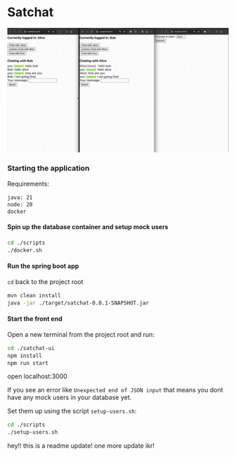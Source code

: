 # Satchat
![satchat-faster.gif](./satchat-faster.gif)
### Starting the application
Requirements:
```
java: 21
node: 20
docker
```

#### Spin up the database container and setup mock users
```bash
cd ./scripts
./docker.sh
```

#### Run the spring boot app
`cd` back to the project root
```bash
mvn clean install
java -jar ./target/satchat-0.0.1-SNAPSHOT.jar
```

#### Start the front end
Open a new terminal from the project root and run:
```bash
cd ./satchat-ui
npm install
npm run start
```
open localhost:3000

If you see an error like `Unexpected end of JSON input` that means you dont have any mock users in your database yet.

Set them up using the script `setup-users.sh`:
```bash
cd ./scripts
./setup-users.sh
```

hey!! this is a readme update!
one more update
ikr!


